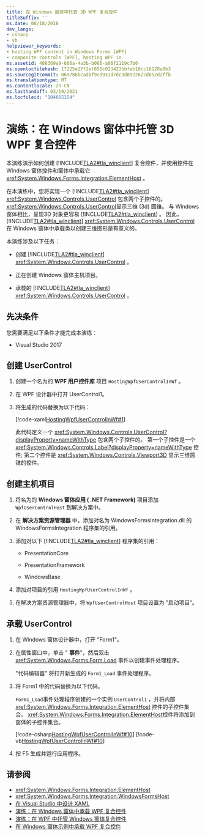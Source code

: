 ```yaml
---
title: 在 Windows 窗体中托管 3D WPF 复合控件
titleSuffix: ''
ms.date: 08/18/2018
dev_langs:
- csharp
- vb
helpviewer_keywords:
- hosting WPF content in Windows Forms [WPF]
- composite controls [WPF], hosting WPF in
ms.assetid: 486369a9-606a-4a3b-b086-a06f2119c7b0
ms.openlocfilehash: 17225e27f2ef856c023423bbfeb18cc16128a9b3
ms.sourcegitcommit: 069786bcadbf9cd931d7dc3d892262cd852d2ffb
ms.translationtype: MT
ms.contentlocale: zh-CN
ms.lasthandoff: 03/19/2021
ms.locfileid: "104665154"
---
```

# <a name="walkthrough-host-a-3d-wpf-composite-control-in-windows-forms"></a>演练：在 Windows 窗体中托管 3D WPF 复合控件

本演练演示如何创建 [!INCLUDE[TLA2#tla_winclient](../../../includes/tla2sharptla-winclient-md.md)] 复合控件，并使用控件在 Windows 窗体控件和窗体中承载它 <xref:System.Windows.Forms.Integration.ElementHost> 。

在本演练中，您将实现一个 [!INCLUDE[TLA2#tla_winclient](../../../includes/tla2sharptla-winclient-md.md)] <xref:System.Windows.Controls.UserControl> 包含两个子控件的。 <xref:System.Windows.Controls.UserControl>显示三维 (3d) 圆锥。 与 Windows 窗体相比，呈现3D 对象更容易 [!INCLUDE[TLA2#tla_winclient](../../../includes/tla2sharptla-winclient-md.md)] 。 因此， [!INCLUDE[TLA2#tla_winclient](../../../includes/tla2sharptla-winclient-md.md)] <xref:System.Windows.Controls.UserControl> 在 Windows 窗体中承载类以创建三维图形是有意义的。

本演练涉及以下任务：

- 创建 [!INCLUDE[TLA2#tla_winclient](../../../includes/tla2sharptla-winclient-md.md)] <xref:System.Windows.Controls.UserControl> 。

- 正在创建 Windows 窗体主机项目。

- 承载的 [!INCLUDE[TLA2#tla_winclient](../../../includes/tla2sharptla-winclient-md.md)] <xref:System.Windows.Controls.UserControl> 。

## <a name="prerequisites"></a>先决条件

您需要满足以下条件才能完成本演练：

- Visual Studio 2017

<a name="To_Create_the_UserControl"></a>

## <a name="create-the-usercontrol"></a>创建 UserControl

1. 创建一个名为的 **WPF 用户控件库** 项目 `HostingWpfUserControlInWf` 。

2. 在 WPF 设计器中打开 UserControl1。

3. 将生成的代码替换为以下代码：

     [!code-xaml[HostingWpfUserControlInWf#1](~/samples/snippets/csharp/VS_Snippets_Wpf/HostingWpfUserControlInWf/CSharp/HostingWpfUserControlInWf/ConeControl.xaml#1)]

     此代码定义一个 <xref:System.Windows.Controls.UserControl?displayProperty=nameWithType> 包含两个子控件的。 第一个子控件是一个 <xref:System.Windows.Controls.Label?displayProperty=nameWithType> 控件; 第二个控件是 <xref:System.Windows.Controls.Viewport3D> 显示三维圆锥的控件。

<a name="To_Create_the_Windows_Forms_Host_Project"></a>

## <a name="create-the-host-project"></a>创建主机项目

1. 将名为的 **Windows 窗体应用 ( .NET Framework)** 项目添加 `WpfUserControlHost` 到解决方案中。

2. 在 **解决方案资源管理器** 中，添加对名为 WindowsFormsIntegration.dll 的 WindowsFormsIntegration 程序集的引用。

3. 添加对以下 [!INCLUDE[TLA2#tla_winclient](../../../includes/tla2sharptla-winclient-md.md)] 程序集的引用：

    - PresentationCore

    - PresentationFramework

    - WindowsBase

4. 添加对项目的引用 `HostingWpfUserControlInWf` 。

5. 在解决方案资源管理器中，将 `WpfUserControlHost` 项目设置为 "启动项目"。

<a name="To_Host_the_Windows_Presentation_Foundation"></a>

## <a name="host-the-usercontrol"></a>承载 UserControl

1. 在 Windows 窗体设计器中，打开 "Form1"。

2. 在属性窗口中，单击 " **事件**"，然后双击 <xref:System.Windows.Forms.Form.Load> 事件以创建事件处理程序。

     "代码编辑器" 将打开新生成的 `Form1_Load` 事件处理程序。

3. 将 Form1 中的代码替换为以下代码。

     `Form1_Load`事件处理程序创建的一个实例 `UserControl1` ，并将内部 <xref:System.Windows.Forms.Integration.ElementHost> 控件的子控件集合。 <xref:System.Windows.Forms.Integration.ElementHost>控件将添加到窗体的子控件集合。

     [!code-csharp[HostingWpfUserControlInWf#10](~/samples/snippets/csharp/VS_Snippets_Wpf/HostingWpfUserControlInWf/CSharp/WpfUserControlHost/Form1.cs#10)]
     [!code-vb[HostingWpfUserControlInWf#10](~/samples/snippets/visualbasic/VS_Snippets_Wpf/HostingWpfUserControlInWf/VisualBasic/WpfUserControlHost/Form1.vb#10)]

4. 按 F5 生成并运行应用程序。

## <a name="see-also"></a>请参阅

- <xref:System.Windows.Forms.Integration.ElementHost>
- <xref:System.Windows.Forms.Integration.WindowsFormsHost>
- [在 Visual Studio 中设计 XAML](/visualstudio/xaml-tools/designing-xaml-in-visual-studio)
- [演练：在 Windows 窗体中承载 WPF 复合控件](walkthrough-hosting-a-wpf-composite-control-in-windows-forms.md)
- [演练：在 WPF 中托管 Windows 窗体复合控件](walkthrough-hosting-a-windows-forms-composite-control-in-wpf.md)
- [在 Windows 窗体示例中承载 WPF 复合控件](https://github.com/microsoft/WPF-Samples/tree/master/Migration%20and%20Interoperability/WindowsFormsHostingWpfControl)
